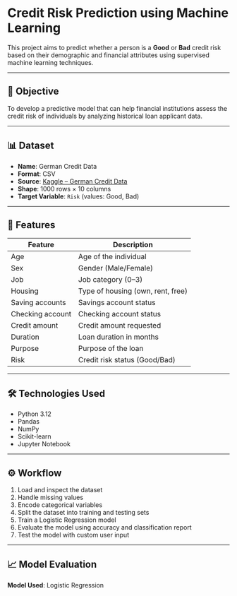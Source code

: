 # Credit Risk Prediction using Machine Learning

This project aims to predict whether a person is a **Good** or **Bad** credit risk based on their demographic and financial attributes using supervised machine learning techniques.

---

## 📌 Objective

To develop a predictive model that can help financial institutions assess the credit risk of individuals by analyzing historical loan applicant data.

---

## 📊 Dataset

- **Name**: German Credit Data  
- **Format**: CSV  
- **Source**: [Kaggle – German Credit Data](https://www.kaggle.com/datasets/uciml/german-credit)  
- **Shape**: 1000 rows × 10 columns  
- **Target Variable**: `Risk` (values: Good, Bad)

---

## 🧾 Features

| Feature               | Description                              |
|----------------------|------------------------------------------|
| Age                  | Age of the individual                    |
| Sex                  | Gender (Male/Female)                     |
| Job                  | Job category (0–3)                       |
| Housing              | Type of housing (own, rent, free)       |
| Saving accounts      | Savings account status                   |
| Checking account     | Checking account status                  |
| Credit amount        | Credit amount requested                  |
| Duration             | Loan duration in months                  |
| Purpose              | Purpose of the loan                      |
| Risk                 | Credit risk status (Good/Bad)            |

---

## 🛠️ Technologies Used

- Python 3.12  
- Pandas  
- NumPy  
- Scikit-learn  
- Jupyter Notebook  

---

## ⚙️ Workflow

1. Load and inspect the dataset  
2. Handle missing values  
3. Encode categorical variables  
4. Split the dataset into training and testing sets  
5. Train a Logistic Regression model  
6. Evaluate the model using accuracy and classification report  
7. Test the model with custom user input  

---

## 📈 Model Evaluation

**Model Used**: Logistic Regression

